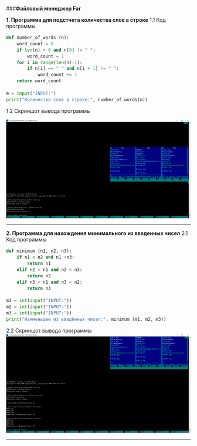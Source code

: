 ###__Файловый менеджер Far__

__1. Программа для подстчета количества слов в строке__
1.1 Код программы
```python
def number_of_words (n):
    word_count = 0
    if len(n) > 0 and n[0] != " ":
        word_count = 1
    for i in range(len(n)-1):
        if n[i] == " " and n[i + 1] != " ":
            word_count += 1
    return word_count

m = input("INPUT:")
print("Количество слов в строке:", number_of_words(m))
```
1.2 Скриншот вывода программы

![pic_1](./Far_1.PNG)
***
__2. Программа для нахождения минимального из введенных чисел__
2.1 Код программы
```python
def minimum (n1, n2, n3):
    if n1 < n2 and n1 <n3:
        return n1
    elif n2 < n1 and n2 < n3:
        return n2
    elif n3 < n1 and n3 < n2:
        return n3

m1 = int(input("INPUT:"))
m2 = int(input("INPUT:"))
m3 = int(input("INPUT:"))
print("Наименьшее из введённых чисел:", minimum (m1, m2, m3))
```
2.2 Скриншот вывода программы
![pic_1](./Far_2.PNG)
***

